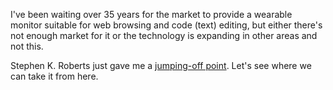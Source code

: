 I've been waiting over 35 years for the market to provide a wearable monitor
suitable for web browsing and code (text) editing, but either there's not
enough market for it or the technology is expanding in other areas and not
this.

Stephen K. Roberts just gave me a [jumping-off point](https://makezine.com/article/technology/wearables/diyglass/). Let's see where we can take it from here.

